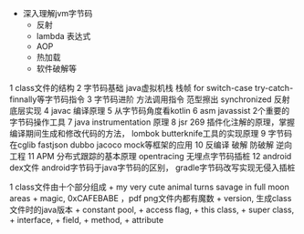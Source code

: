 
+ 深入理解jvm字节码
  + 反射
  + lambda 表达式
  + AOP
  + 热加载
  + 软件破解等

1 class文件的结构
2 字节码基础 java虚拟机栈 栈帧  for switch-case try-catch-finnally等字节码指令
3 字节码进阶 方法调用指令 范型擦出 synchronized 反射底层实现
4 javac 编译原理
5 从字节码角度看kotlin
6 asm javassist 2个重要的字节码操作工具
7 java instrumentation 原理
8 jsr 269 插件化注解的原理，掌握编译期间生成和修改代码的方法， lombok butterknife工具的实现原理
9 字节码在cglib fastjson dubbo jacoco mock等框架的应用
10 反编译 破解 防破解 逆向工程
11 APM  分布式跟踪的基本原理 opentracing 无埋点字节码插桩
12 android dex文件 android字节码于java字节码的区别， gradle字节码改写实现无侵入插桩

1  class文件由十个部分组成
    + my very cute animal turns savage in full moon areas
    +  magic,  0xCAFEBABE ，pdf png文件内都有魔数
    +  version, 生成class文件时的java版本
    +  constant pool, 
    +  access flag, 
    +  this class, 
    +  super class, 
    +  interface, 
    +  field, 
    +  method, 
    +  attribute

